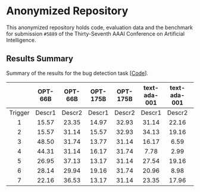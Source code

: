 # Anonymized Repository

This anonymized repository holds code, evaluation data and the benchmark for submission `#5889` of the Thirty-Seventh AAAI Conference on Artificial Intelligence.

## Results Summary

Summary of the results for the bug detection task [[Code](https://github.com/llmxbugdetection/LLMxBugs/blob/main/Overview.ipynb)].

|   | OPT-66B  | OPT-66B  | OPT-175B  | OPT-175B  | text-ada-001  | text-ada-001  | text-babbage-001  | text-babbage-001  | text-curie-001  | text-curie-001  | text-davinci-002  | text-davinci-002  |
|:---: |:---: |:---: |:---: |:---: |:---: |:---: |:---: |:---: |:---: |:---: |:---: |:---: |
| Trigger  | Descr1  | Descr2  | Descr1  | Descr2  | Descr1  | Descr2  | Descr1  | Descr2  | Descr1  | Descr2  | Descr1  | Descr2  |
| 1  | 15.57  | 23.35  | 14.97  | 32.93  | 31.14  | 22.16  | 49.1  | 29.94  | 43.11  | 27.54  | **70.66**  | **59.88**  |
| 2  | 15.57  | 31.14  | 15.57  | 32.93  | 34.13  | 19.16  | 49.1  | 31.14  | 41.32  | 29.94  | 62.87  | 58.08  |
| 3  | 48.50  | 31.74  | 13.77  | 31.14  | 16.17  | 6.59  | 49.7  | 31.74  | 41.32  | 31.14  | 52.10  | 58.68  |
| 4  | 44.31  | 31.14  | 16.17  | 31.74  | 7.78  | 2.99  | 47.9  | 30.54  | 44.91  | 32.34  | 52.69  | 55.69  |
| 5  | 26.95  | 37.13  | 13.17  | 31.14  | 27.54  | 19.16  | 47.9  | 32.93  | 36.53  | 31.74  | 50.90  | 50.90  |
| 6  | 28.14  | 29.94  | 19.16  | 31.74  | 20.96  | 8.98  | 49.1  | 31.14  | 43.11  | 29.34  | 45.51  | 50.30  |
| 7  | 22.16  | 36.53  | 13.17  | 31.14  | 23.35  | 17.96  | 49.1  | 31.74  | 39.52  | 32.93  | 43.11  | 50.30  |
